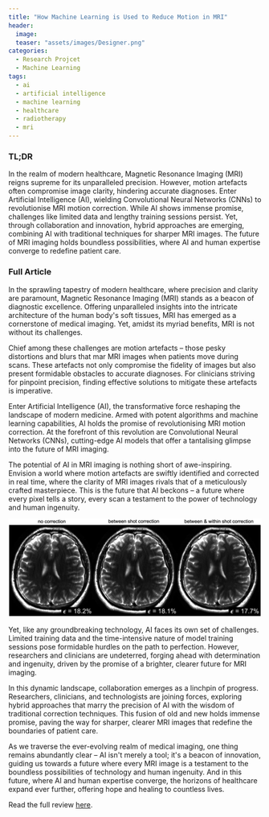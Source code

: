 ```yaml
---
title: "How Machine Learning is Used to Reduce Motion in MRI"
header:
  image: 
  teaser: "assets/images/Designer.png"
categories:
  - Research Projcet
  - Machine Learning
tags:
  - ai
  - artificial intelligence
  - machine learning
  - healthcare
  - radiotherapy
  - mri
---
```

### TL;DR
In the realm of modern healthcare, Magnetic Resonance Imaging (MRI) reigns supreme for its unparalleled precision. However, motion artefacts often compromise image clarity, hindering accurate diagnoses. Enter Artificial Intelligence (AI), wielding Convolutional Neural Networks (CNNs) to revolutionise MRI motion correction. While AI shows immense promise, challenges like limited data and lengthy training sessions persist. Yet, through collaboration and innovation, hybrid approaches are emerging, combining AI with traditional techniques for sharper MRI images. The future of MRI imaging holds boundless possibilities, where AI and human expertise converge to redefine patient care.

### Full Article
In the sprawling tapestry of modern healthcare, where precision and clarity are paramount, Magnetic Resonance Imaging (MRI) stands as a beacon of diagnostic excellence. Offering unparalleled insights into the intricate architecture of the human body's soft tissues, MRI has emerged as a cornerstone of medical imaging. Yet, amidst its myriad benefits, MRI is not without its challenges.

Chief among these challenges are motion artefacts – those pesky distortions and blurs that mar MRI images when patients move during scans. These artefacts not only compromise the fidelity of images but also present formidable obstacles to accurate diagnoses. For clinicians striving for pinpoint precision, finding effective solutions to mitigate these artefacts is imperative.

Enter Artificial Intelligence (AI), the transformative force reshaping the landscape of modern medicine. Armed with potent algorithms and machine learning capabilities, AI holds the promise of revolutionising MRI motion correction. At the forefront of this revolution are Convolutional Neural Networks (CNNs), cutting-edge AI models that offer a tantalising glimpse into the future of MRI imaging.

The potential of AI in MRI imaging is nothing short of awe-inspiring. Envision a world where motion artefacts are swiftly identified and corrected in real time, where the clarity of MRI images rivals that of a meticulously crafted masterpiece. This is the future that AI beckons – a future where every pixel tells a story, every scan a testament to the power of technology and human ingenuity.

<img src="/assets/images/haskell.jpg" alt="" class="full">

Yet, like any groundbreaking technology, AI faces its own set of challenges. Limited training data and the time-intensive nature of model training sessions pose formidable hurdles on the path to perfection. However, researchers and clinicians are undeterred, forging ahead with determination and ingenuity, driven by the promise of a brighter, clearer future for MRI imaging.

In this dynamic landscape, collaboration emerges as a linchpin of progress. Researchers, clinicians, and technologists are joining forces, exploring hybrid approaches that marry the precision of AI with the wisdom of traditional correction techniques. This fusion of old and new holds immense promise, paving the way for sharper, clearer MRI images that redefine the boundaries of patient care.

As we traverse the ever-evolving realm of medical imaging, one thing remains abundantly clear – AI isn't merely a tool; it's a beacon of innovation, guiding us towards a future where every MRI image is a testament to the boundless possibilities of technology and human ingenuity. And in this future, where AI and human expertise converge, the horizons of healthcare expand ever further, offering hope and healing to countless lives.

Read the full review [here](assets/pdf/ai_medical_review.pdf).
